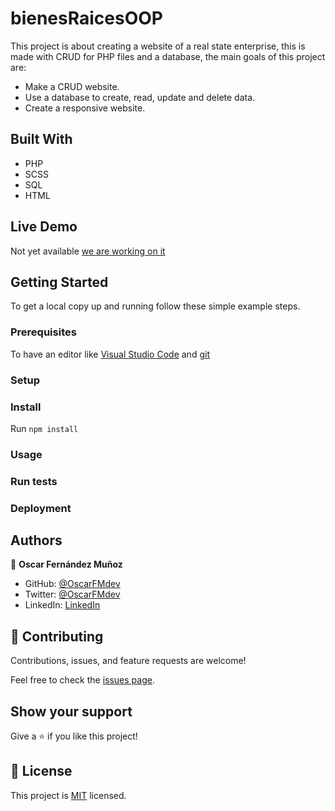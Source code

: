 
# bienesRaicesOOP
This project is about creating a website of a real state enterprise, this is made with CRUD for PHP files and a database, the main goals of this project are:
- Make a CRUD website.
- Use a database to create, read, update and delete data.
- Create a responsive website.


## Built With

- PHP
- SCSS
- SQL
- HTML

## Live Demo

Not yet available [we are working on it](https://giphy.com/gifs/reactionseditor-cat-typing-ule4vhcY1xEKQ)


## Getting Started

To get a local copy up and running follow these simple example steps.

### Prerequisites
To have an editor like [Visual Studio Code](https://code.visualstudio.com/download) and [git](https://git-scm.com/downloads)
### Setup

### Install
Run ``` npm install ```

### Usage

### Run tests

### Deployment



## Authors

👤 **Oscar Fernández Muñoz**

- GitHub: [@OscarFMdev](https://github.com/OscarFMdev)
- Twitter: [@OscarFMdev](https://twitter.com/OscarFMdev)
- LinkedIn: [LinkedIn](https://linkedin.com/in/OscarFMdev)


## 🤝 Contributing

Contributions, issues, and feature requests are welcome!

Feel free to check the [issues page](../../issues/).

## Show your support

Give a ⭐️ if you like this project!

## 📝 License

This project is [MIT](./MIT.md) licensed.

